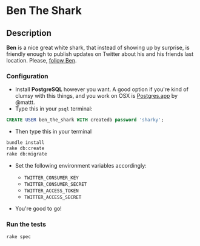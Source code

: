 # Ben The Shark

## Description
**Ben** is a nice great white shark, that instead of showing up by surprise, is friendly enough to publish updates on Twitter about his and his friends last location. Please, [follow Ben](https://www.twitter.com/bentheshark).

### Configuration

* Install **PostgreSQL** however you want. A good option if you're kind of clumsy with this things, and you work on OSX is [Postgres.app](http://postgresapp.com/) by @mattt.
* Type this in your `psql` terminal:
```sql 
CREATE USER ben_the_shark WITH createdb password 'sharky';
```
* Then type this in your terminal
```bash
bundle install
rake db:create
rake db:migrate
```
* Set the following environment variables accordingly:
	* `TWITTER_CONSUMER_KEY`
	* `TWITTER_CONSUMER_SECRET`
	* `TWITTER_ACCESS_TOKEN`
	* `TWITTER_ACCESS_SECRET`

* You're good to go!


### Run the tests
```bash
rake spec
```




